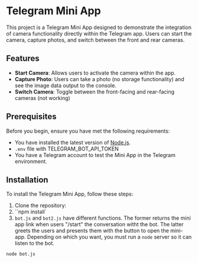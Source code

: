 # Telegram Mini App

This project is a Telegram Mini App designed to demonstrate the integration of camera functionality directly within the Telegram app. Users can start the camera, capture photos, and switch between the front and rear cameras.

## Features

- **Start Camera**: Allows users to activate the camera within the app.
- **Capture Photo**: Users can take a photo (no storage functionality) and see the image data output to the console.
- **Switch Camera**: Toggle between the front-facing and rear-facing cameras (not working)

## Prerequisites

Before you begin, ensure you have met the following requirements:

- You have installed the latest version of [Node.js](https://nodejs.org/).
- `.env` file with TELEGRAM_BOT_API_TOKEN
- You have a Telegram account to test the Mini App in the Telegram environment.

## Installation

To install the Telegram Mini App, follow these steps:

1. Clone the repository:
2. ``npm install`
3. `bot.js` and `bot2.js` have different functions. The former returns the mini app link when users "/start" the conversation witht the bot. The latter greets the users and presents them with the button to open the mini-app. Depending on which you want, you must run a `node` server so it can listen to the bot.

```
node bot.js
```
